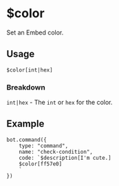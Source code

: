 # $color
Set an Embed color.

## Usage
```$color[int|hex]```

### Breakdown
`int|hex` - The `int` or `hex` for the color.

## Example
```
bot.command({
    type: "command",
    name: "check-condition",
    code: `$description[I'm cute.]
    $color[ff57e0]
    `
})
```

